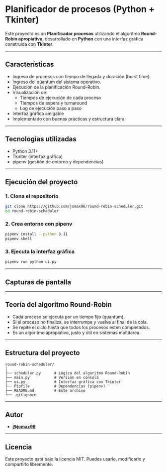 #  Planificador de procesos (Python + Tkinter)

Este proyecto es un **Planificador procesos** utilizando el algoritmo **Round-Robin apropiativo**, desarrollado en **Python** con una interfaz gráfica construida con **Tkinter**.

---

##  Características

- Ingreso de procesos con tiempo de llegada y duración (burst time).
- Ingreso del quantum del sistema operativo.
- Ejecución de la planificación Round-Robin.
- Visualización de:
  - Tiempos de ejecución de cada proceso
  - Tiempos de espera y turnaround
  - Log de ejecución paso a paso
- Interfaz gráfica amigable
- Implementado con buenas prácticas y estructura clara.

---

##  Tecnologías utilizadas

- Python 3.11+
- Tkinter (interfaz gráfica)
- pipenv (gestión de entorno y dependencias)

---

##  Ejecución del proyecto

### 1. Clona el repositorio

```bash
git clone https://github.com/jomax96/round-robin-scheduler.git
cd round-robin-scheduler
```

### 2. Crea entorno con pipenv

```bash
pipenv install --python 3.11
pipenv shell
```

### 3. Ejecuta la interfaz gráfica

```bash
pipenv run python ui.py
```

---

##  Capturas de pantalla

<!-- Agrega aquí una imagen si lo deseas -->
<!-- ![Interfaz](./screenshot.png) -->

---

##  Teoría del algoritmo Round-Robin

- Cada proceso se ejecuta por un tiempo fijo (quantum).
- Si el proceso no finaliza, se interrumpe y vuelve al final de la cola.
- Se repite el ciclo hasta que todos los procesos estén completados.
- Es un algoritmo apropiativo, justo y útil en sistemas multitarea.

---

##  Estructura del proyecto

```
round-robin-scheduler/
│
├── scheduler.py      # Lógica del algoritmo Round-Robin
├── main.py           # Versión en consola
├── ui.py             # Interfaz gráfica con Tkinter
├── Pipfile           # Dependencias (pipenv)
├── README.md         # Este archivo
└── .gitignore
```

---

##  Autor

- **[@jomax96](https://github.com/jomax96)**

---

##  Licencia

Este proyecto está bajo la licencia MIT. Puedes usarlo, modificarlo y compartirlo libremente.
